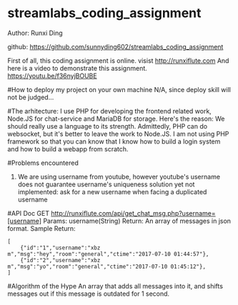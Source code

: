 # streamlabs_coding_assignment

Author: Runxi Ding

github: https://github.com/sunnyding602/streamlabs_coding_assignment

First of all, this coding assignment is online. visist http://runxiflute.com 
And here is a video to demonstrate this assignment.  https://youtu.be/f36nyjBOUBE

#How to deploy my project on your own machine
N/A, since deploy skill will not be judged...

#The arhitecture:
I use PHP for developing the frontend related work, Node.JS for chat-service and MariaDB for storage. Here's the reason:
We should really use a language to its strength. Admittedly, PHP can do websocket, but it's better to leave the work to Node.JS. 
I am not using PHP framework so that you can know that I know how to build a login system and how to build a webapp from scratch.


#Problems encountered
1. We are using username from youtube, however youtube's username does not guarantee username's uniqueness
   solution yet not implemented: ask for a new username when facing a duplicated username


#API Doc
GET http://runxiflute.com/api/get_chat_msg.php?username=[username]
Params: username(String)
Return: An array of messages in json format.
Sample Return:
```
[
    {"id":"1","username":"xbz m","msg":"hey","room":"general","ctime":"2017-07-10 01:44:57"},
    {"id":"2","username":"xbz m","msg":"yo","room":"general","ctime":"2017-07-10 01:45:12"},
]
```


#Algorithm of the Hype
An array that adds all messages into it, and shifts messages out if this message is outdated for 1 second.
